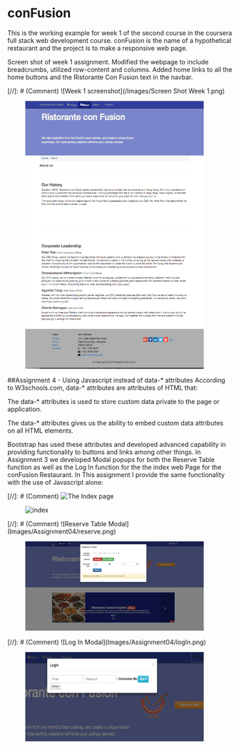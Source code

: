 # conFusion
This is the working example for week 1 of the second course in the coursera full
stack web development course.
conFusion is the name of a hypothetical restaurant and the project is to make a
responsive web page.

Screen shot of week 1 assignment. Modified the webpage to include breadcrumbs,
utilized row-content and columns. Added home links to all the home buttons and
the Ristorante Con Fusion text in the navbar.

[//]: # (Comment) ![Week 1 screenshot](/Images/Screen Shot Week 1.png)
<figure><img src="/Images/Screen Shot Week 1.png" alt="image"
width="400" height="600"></figure>

##Assignment 4 - Using Javascript instead of data-* attributes
According to W3schools.com, data-* attributes are attributes of HTML that:

The data-* attributes is used to store custom data private to the page or application.

The data-* attributes gives us the ability to embed custom data attributes on all HTML elements.

Bootstrap has used these attributes and developed advanced capability in
providing functionality to buttons and links among other things.  In Assignment
3 we developed Modal popups for both the Reserve Table function as well as the
Log In function for the the index web Page for the conFusion Restaurant. In This
assignment I provide the same functionality with the use of Javascript alone:

[//]: # (Comment) ![The Index page](/Images/index.png)
<figure><img src="/Images/index.png" alt="index"
width="400" height="600"></figure>
[//]: # (Comment) ![Reserve Table Modal](Images/Assignment04/reserve.png)
<figure><img src="Images/Assignment04/reserve.png" alt="reserve"
width="400" height="200"></figure>
[//]: # (Comment) ![Log In Modal](Images/Assignment04/logIn.png)
<figure><img src="Images/Assignment04/logIn.png" alt="logIn"
width="400" height="200"></figure>
